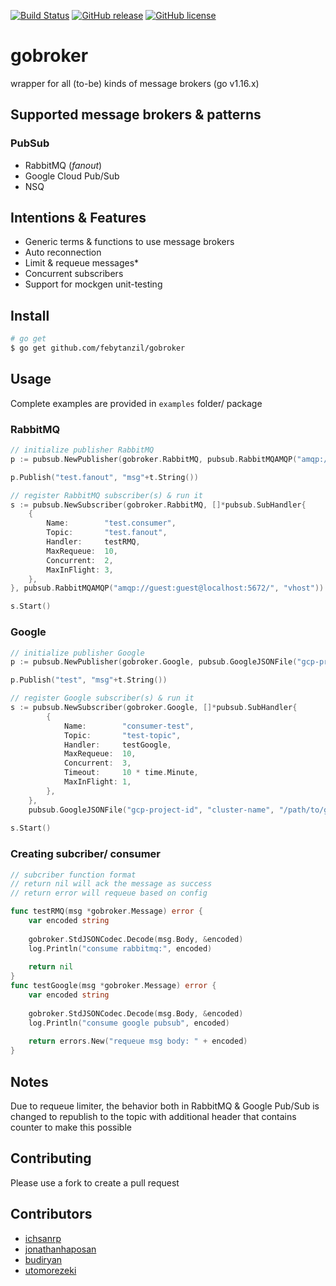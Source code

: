 [![Build Status](https://circleci.com/gh/febytanzil/gobroker.svg?style=shield)](https://circleci.com/gh/febytanzil/gobroker)
[![GitHub release](https://img.shields.io/github/release/febytanzil/gobroker.svg)](https://GitHub.com/febytanzil/gobroker/releases/)
[![GitHub license](https://img.shields.io/github/license/febytanzil/gobroker.svg)](https://github.com/febytanzil/gobroker/blob/master/LICENSE)
# gobroker
wrapper for all (to-be) kinds of message brokers (go v1.16.x)

## Supported message brokers & patterns
### PubSub
- RabbitMQ (*fanout*)
- Google Cloud Pub/Sub
- NSQ

## Intentions & Features
- Generic terms & functions to use message brokers
- Auto reconnection
- Limit & requeue messages*
- Concurrent subscribers
- Support for mockgen unit-testing

## Install
```bash
# go get
$ go get github.com/febytanzil/gobroker
```

## Usage
Complete examples are provided in `examples` folder/ package
### RabbitMQ
```go
// initialize publisher RabbitMQ
p := pubsub.NewPublisher(gobroker.RabbitMQ, pubsub.RabbitMQAMQP("amqp://guest:guest@localhost:5672/", "vhost"))

p.Publish("test.fanout", "msg"+t.String())
```
```go
// register RabbitMQ subscriber(s) & run it
s := pubsub.NewSubscriber(gobroker.RabbitMQ, []*pubsub.SubHandler{
    {
        Name:        "test.consumer",
        Topic:       "test.fanout",
        Handler:     testRMQ,
        MaxRequeue:  10,
        Concurrent:  2,
        MaxInFlight: 3,
    },
}, pubsub.RabbitMQAMQP("amqp://guest:guest@localhost:5672/", "vhost"))

s.Start()
```
### Google
```go
// initialize publisher Google
p := pubsub.NewPublisher(gobroker.Google, pubsub.GoogleJSONFile("gcp-project-id", "cluster-name", "/path/to/google/application/credentials/cred.json"))

p.Publish("test", "msg"+t.String())
```
```go
// register Google subscriber(s) & run it
s := pubsub.NewSubscriber(gobroker.Google, []*pubsub.SubHandler{
        {
            Name:        "consumer-test",
            Topic:       "test-topic",
            Handler:     testGoogle,
            MaxRequeue:  10,
            Concurrent:  3,
            Timeout:     10 * time.Minute,
            MaxInFlight: 1,
        },
    },
    pubsub.GoogleJSONFile("gcp-project-id", "cluster-name", "/path/to/google/application/credentials/cred.json"))
		
s.Start()
```
### Creating subcriber/ consumer
```go
// subcriber function format
// return nil will ack the message as success
// return error will requeue based on config

func testRMQ(msg *gobroker.Message) error {
    var encoded string
    
    gobroker.StdJSONCodec.Decode(msg.Body, &encoded)
    log.Println("consume rabbitmq:", encoded)
    
    return nil
}
func testGoogle(msg *gobroker.Message) error {
    var encoded string
    
    gobroker.StdJSONCodec.Decode(msg.Body, &encoded)
    log.Println("consume google pubsub", encoded)
    
    return errors.New("requeue msg body: " + encoded)
}
```

## Notes
Due to requeue limiter, the behavior both in RabbitMQ & Google Pub/Sub is changed to republish to the topic with additional header that contains counter to make this possible

## Contributing
Please use a fork to create a pull request

## Contributors
- [ichsanrp](https://github.com/ichsanrp)
- [jonathanhaposan](https://github.com/jonathanhaposan)
- [budiryan](https://github.com/budiryan)
- [utomorezeki](https://github.com/utomorezeki)